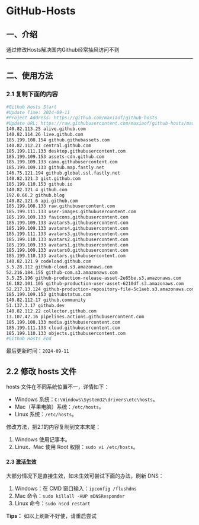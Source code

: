 # GitHub-Hosts

## 一、介绍
通过修改Hosts解决国内Github经常抽风访问不到

---

## 二、使用方法

### 2.1 复制下面的内容
```bash
#Github Hosts Start
#Update Time: 2024-09-11
#Project Address: https://github.com/maxiaof/github-hosts
#Update URL: https://raw.githubusercontent.com/maxiaof/github-hosts/master/hosts
140.82.113.25 alive.github.com
140.82.114.26 live.github.com
185.199.108.154 github.githubassets.com
140.82.112.21 central.github.com
185.199.111.133 desktop.githubusercontent.com
185.199.109.153 assets-cdn.github.com
185.199.109.133 camo.githubusercontent.com
185.199.109.133 github.map.fastly.net
146.75.121.194 github.global.ssl.fastly.net
140.82.121.3 gist.github.com
185.199.110.153 github.io
140.82.121.4 github.com
192.0.66.2 github.blog
140.82.121.6 api.github.com
185.199.108.133 raw.githubusercontent.com
185.199.111.133 user-images.githubusercontent.com
185.199.109.133 favicons.githubusercontent.com
185.199.109.133 avatars5.githubusercontent.com
185.199.109.133 avatars4.githubusercontent.com
185.199.111.133 avatars3.githubusercontent.com
185.199.110.133 avatars2.githubusercontent.com
185.199.109.133 avatars1.githubusercontent.com
185.199.109.133 avatars0.githubusercontent.com
185.199.110.133 avatars.githubusercontent.com
140.82.121.9 codeload.github.com
3.5.28.112 github-cloud.s3.amazonaws.com
52.216.184.155 github-com.s3.amazonaws.com
3.5.25.196 github-production-release-asset-2e65be.s3.amazonaws.com
16.182.101.105 github-production-user-asset-6210df.s3.amazonaws.com
52.217.13.124 github-production-repository-file-5c1aeb.s3.amazonaws.com
185.199.109.153 githubstatus.com
140.82.112.17 github.community
51.137.3.17 github.dev
140.82.112.22 collector.github.com
13.107.42.16 pipelines.actions.githubusercontent.com
185.199.108.133 media.githubusercontent.com
185.199.111.133 cloud.githubusercontent.com
185.199.110.133 objects.githubusercontent.com
#Github Hosts End

```
最后更新时间：`2024-09-11`

## 2.2 修改 hosts 文件
hosts 文件在不同系统位置不一，详情如下：
- Windows 系统：`C:\Windows\System32\drivers\etc\hosts`。
- Mac（苹果电脑）系统：`/etc/hosts`。
- Linux 系统：`/etc/hosts`。

修改方法，把2.1的内容复制到文本末尾：

1. Windows 使用记事本。
2. Linux、Mac 使用 Root 权限：`sudo vi /etc/hosts`。

#### 2.3 激活生效
大部分情况下是直接生效，如未生效可尝试下面的办法，刷新 DNS：

1. Windows：在 CMD 窗口输入：`ipconfig /flushdns`
2. Mac 命令：`sudo killall -HUP mDNSResponder`
3. Linux 命令：`sudo nscd restart`

**Tips：** 如以上刷新不好使，请重启尝试
